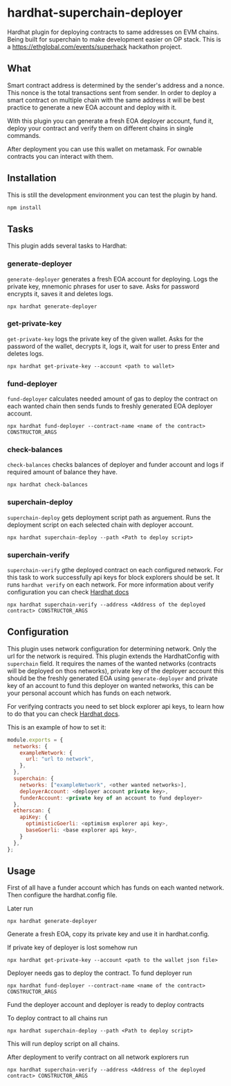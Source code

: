 # hardhat-superchain-deployer

Hardhat plugin for deploying contracts to same addresses on EVM chains. Being built for superchain to make development easier on OP stack. This is a https://ethglobal.com/events/superhack hackathon project.


## What

Smart contract address is determined by the sender's address and a nonce. This nonce is the total transactions sent from sender. In order to deploy a smart contract on multiple chain with the same address it will be best practice to generate a new EOA account and deploy with it. 

With this plugin you can generate a fresh EOA deployer account, fund it, deploy your contract and verify them on different chains in single commands.

After deployment you can use this wallet on metamask. For ownable contracts you can interact with them.


## Installation

This is still the development environment you can test the plugin by hand.

```bash
npm install
```

## Tasks

This plugin adds several tasks to Hardhat:

### generate-deployer

`generate-deployer` generates a fresh EOA account for deploying. Logs the private key, mnemonic phrases for user to save. Asks for password encrypts it, saves it and deletes logs.

```
npx hardhat generate-deployer
```

### get-private-key

`get-private-key` logs the private key of the given wallet. Asks for the password of the wallet, decrypts it, logs it, wait for user to press Enter and deletes logs.

```
npx hardhat get-private-key --account <path to wallet>
```

### fund-deployer

`fund-deployer` calculates needed amount of gas to deploy the contract on each wanted chain then sends funds to freshly generated EOA deployer account.

```
npx hardhat fund-deployer --contract-name <name of the contract> CONSTRUCTOR_ARGS
```

### check-balances

`check-balances` checks balances of deployer and funder account and logs if required amount of balance they have.

```
npx hardhat check-balances
```

### superchain-deploy

`superchain-deploy` gets deployment script path as arguement. Runs the deployment script on each selected chain with deployer account.

```
npx hardhat superchain-deploy --path <Path to deploy script>
```

### superchain-verify

`superchain-verify` gthe deployed contract on each configured network. For this task to work successfully api keys for block explorers should be set. It runs `hardhat verify` on each network. For more information about verify configuration you can check [Hardhat docs](https://hardhat.org/hardhat-runner/plugins/nomicfoundation-hardhat-verify)

```
npx hardhat superchain-verify --address <Address of the deployed contract> CONSTRUCTOR_ARGS
```

### 


## Configuration

This plugin uses network configuration for determining network. Only the url for the network is required. This plugin extends the HardhatConfig with `superchain` field. It requires the names of the wanted networks (contracts will be deployed on thos networks), private key of the deployer account this should be the freshly generated EOA using `generate-deployer` and private key of an account to fund this deployer on wanted networks, this can be your personal account which has funds on each network.

For verifying contracts you need to set block explorer api keys, to learn how to do that you can check [Hardhat docs](https://hardhat.org/hardhat-runner/plugins/nomicfoundation-hardhat-verify).

This is an example of how to set it:

```js
module.exports = {
  networks: {
    exampleNetwork: {
      url: "url to network", 
    },
  },
  superchain: {
    networks: ["exampleNetwork", <other wanted networks>],
    deployerAccount: <deployer account private key>,
    funderAccount: <private key of an account to fund deployer>
  },
  etherscan: {
    apiKey: {
      optimisticGoerli: <optimism explorer api key>,
      baseGoerli: <base explorer api key>,
    }
  },
};
```

## Usage

First of all have a funder account which has funds on each wanted network. Then configure the hardhat.config file.

Later run

```
npx hardhat generate-deployer
```

Generate a fresh EOA, copy its private key and use it in hardhat.config.

If private key of deployer is lost somehow run 

```
npx hardhat get-private-key --account <path to the wallet json file>
```

Deployer needs gas to deploy the contract. To fund deployer run

```
npx hardhat fund-deployer --contract-name <name of the contract> CONSTRUCTOR_ARGS
```

Fund the deployer account and deployer is ready to deploy contracts

To deploy contract to all chains run 

```
npx hardhat superchain-deploy --path <Path to deploy script>
```

This will run deploy script on all chains.

After deployment to verify contract on all network explorers run

```
npx hardhat superchain-verify --address <Address of the deployed contract> CONSTRUCTOR_ARGS
```